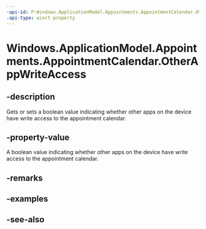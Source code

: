 ----api-id: P:Windows.ApplicationModel.Appointments.AppointmentCalendar.OtherAppWriteAccess
-api-type: winrt property
---<!-- Property syntaxpublic Windows.ApplicationModel.Appointments.AppointmentCalendarOtherAppWriteAccess OtherAppWriteAccess { get;  set; }--># Windows.ApplicationModel.Appointments.AppointmentCalendar.OtherAppWriteAccess## -descriptionGets or sets a boolean value indicating whether other apps on the device have write access to the appointment calendar.## -property-valueA boolean value indicating whether other apps on the device have write access to the appointment calendar.## -remarks## -examples## -see-also